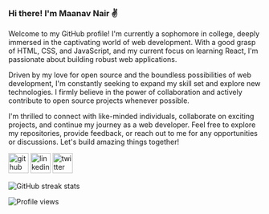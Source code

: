 ### Hi there! I'm Maanav Nair ✌️

Welcome to my GitHub profile! I'm currently a sophomore in college, deeply immersed in the captivating world of web development. With a good grasp of HTML, CSS, and JavaScript, and my current focus on learning React, I'm passionate about building robust web applications.

Driven by my love for open source and the boundless possibilities of web development, I'm constantly seeking to expand my skill set and explore new technologies. I firmly believe in the power of collaboration and actively contribute to open source projects whenever possible.

I'm thrilled to connect with like-minded individuals, collaborate on exciting projects, and continue my journey as a web developer. Feel free to explore my repositories, provide feedback, or reach out to me for any opportunities or discussions. Let's build amazing things together!



[<img src='https://cdn.jsdelivr.net/npm/simple-icons@3.0.1/icons/github.svg' alt='github' height='40'>](https://github.com/maanavnair)  [<img src='https://cdn.jsdelivr.net/npm/simple-icons@3.0.1/icons/linkedin.svg' alt='linkedin' height='40'>](https://www.linkedin.com/in/https://www.linkedin.com/feed//)  [<img src='https://cdn.jsdelivr.net/npm/simple-icons@3.0.1/icons/twitter.svg' alt='twitter' height='40'>](https://twitter.com/https://twitter.com/maanav_nair)  

![GitHub streak stats](https://streak-stats.demolab.com/?user=maanavnair)  

![Profile views](https://gpvc.arturio.dev/maanavnair)  
